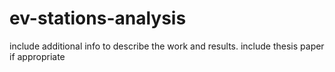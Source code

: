 # ev-stations-analysis
include additional info to describe the work and results.
include thesis paper if appropriate
